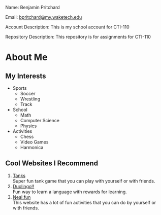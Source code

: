 Name: Benjamin Pritchard 

Email: bpritchard@my.waketech.edu

Account Description: This is my school account for CTI-110

Repository Description: This repository is for assignments for CTI-110

# About Me

## My Interests  
* Sports
	* Soccer
	* Wrestling
	* Track 
* School
	* Math
	* Computer Science
	* Physics
* Activities
	* Chess
	* Video Games
	* Harmonica


## Cool Websites I Recommend
1. [Tanks](https://www.mathsisfun.com/games/tanks.html)  
Super fun tank game that you can play with yourself or with friends.
2. [Duolingo!!](https://www.duolingo.com/)  
Fun way to learn a language with rewards for learning.
3. [Neal.fun](https://neal.fun/)  
This website has a lot of fun activities that you can do by yourself or with friends.

